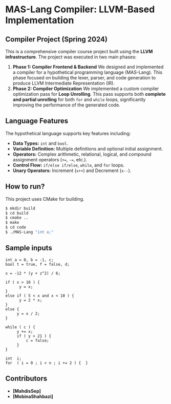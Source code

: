 # MAS-Lang Compiler: LLVM-Based Implementation

## Compiler Project (Spring 2024)

This is a comprehensive compiler course project built using the **LLVM infrastructure**. The project was executed in two main phases:
1. **Phase 1: Compiler Frontend & Backend** We designed and implemented a compiler for a hypothetical programming language (MAS-Lang). This phase focused on building the lexer, parser, and code generation to produce LLVM Intermediate Representation (IR).
2. **Phase 2: Compiler Optimization** We implemented a custom compiler optimization pass for **Loop Unrolling**. This pass supports both **complete and partial unrolling** for both `for` and `while` loops, significantly improving the performance of the generated code.

## Language Features

The hypothetical language supports key features including:

* **Data Types:** `int` and `bool`.
* **Variable Definition:** Multiple definitions and optional initial assignment.
* **Operators:** Complex arithmetic, relational, logical, and compound assignment operators (`+=`, `-=`, etc.).
* **Control Flow:** `if/else if/else`, `while`, and `for` loops.
* **Unary Operators:** Increment (`x++`) and Decrement (`x--`).

## How to run?
This project uses CMake for building.

```bash
$ mkdir build
$ cd build
$ cmake ..
$ make
$ cd code
$ ./MAS-Lang "int a;"
````

## Sample inputs
```
int a = 0, b = -1, c; 
bool t = true, f = false, d; 
```
```
x = -12 * (y + z^2) / 6; 
```
```
if ( x > 10 ) { 
      y = x; 
} 
else if ( 5 < x and x < 10 ) { 
      y = 2 * x; 
} 
else { 
     y = x / 2; 
} 
```
```
while ( c ) { 
     y += x; 
     if ( y > 21 ) { 
         c = false; 
     } 
} 
```
```
int  i; 
for  ( i = 0 ; i < n ; i += 2 ) {  } 
```
## Contributors

- **[MahdisSep]**
- **[MobinaShahbazi]**
